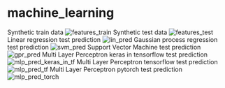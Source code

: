 # machine_learning
Synthetic train data
![features_train](https://user-images.githubusercontent.com/29649841/60318487-cf6a1400-99a5-11e9-8345-2eea8a40016c.png)
Synthetic test data
![features_test](https://user-images.githubusercontent.com/29649841/60318491-d133d780-99a5-11e9-97ea-bf765c0ae974.png)
Linear regression test prediction
![lin_pred](https://user-images.githubusercontent.com/29649841/60264841-c5e59b00-9916-11e9-8b41-35df71a4092f.png)
Gaussian process regression test prediction
![svm_pred](https://user-images.githubusercontent.com/29649841/60264843-c67e3180-9916-11e9-9f0b-6321936bd1a9.png)
Support Vector Machine test prediction
![gpr_pred](https://user-images.githubusercontent.com/29649841/60280363-5fbc4080-9935-11e9-838b-2adc764f88f1.png)
Multi Layer Perceptron keras in tensorflow test prediction
![mlp_pred_keras_in_tf](https://user-images.githubusercontent.com/29649841/60268755-b585ee00-991f-11e9-9eb9-bb1485f4ee41.png)
Multi Layer Perceptron tensorflow test prediction
![mlp_pred_tf](https://user-images.githubusercontent.com/29649841/60268759-b6b71b00-991f-11e9-92f9-5704758584d7.png)
Multi Layer Perceptron pytorch test prediction
![mlp_pred_torch](https://user-images.githubusercontent.com/29649841/60272274-6c856800-9926-11e9-943a-3acd99e9daff.png)
